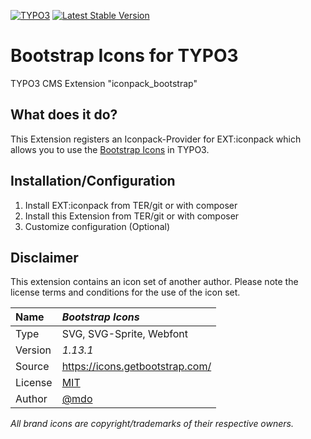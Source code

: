 [![TYPO3](https://img.shields.io/badge/TYPO3-iconpack-%23f49700?style=for-the-badge)](https://extensions.typo3.org/extension/iconpack/)
[![Latest Stable Version](https://img.shields.io/packagist/v/quellenform/t3x-iconpack-bootstrap?style=for-the-badge)](https://packagist.org/packages/quellenform/t3x-iconpack-bootstrap)

# Bootstrap Icons for TYPO3

TYPO3 CMS Extension "iconpack_bootstrap"


## What does it do?

This Extension registers an Iconpack-Provider for EXT:iconpack which allows you to use the [Bootstrap Icons](https://icons.getbootstrap.com/) in TYPO3.


## Installation/Configuration

1. Install EXT:iconpack from TER/git or with composer
2. Install this Extension from TER/git or with composer
3. Customize configuration (Optional)


## Disclaimer

This extension contains an icon set of another author. Please note the license terms and conditions for the use of the icon set.

| Name    | *Bootstrap Icons*                          |
| :------ | :----------------------------------------- |
| Type    | SVG, SVG-Sprite, Webfont                   |
| Version | *1.13.1*                                   |
| Source  | https://icons.getbootstrap.com/            |
| License | [MIT](https://opensource.org/licenses/MIT) |
| Author  | [@mdo](https://github.com/mdo)             |

*All brand icons are copyright/trademarks of their respective owners.*
